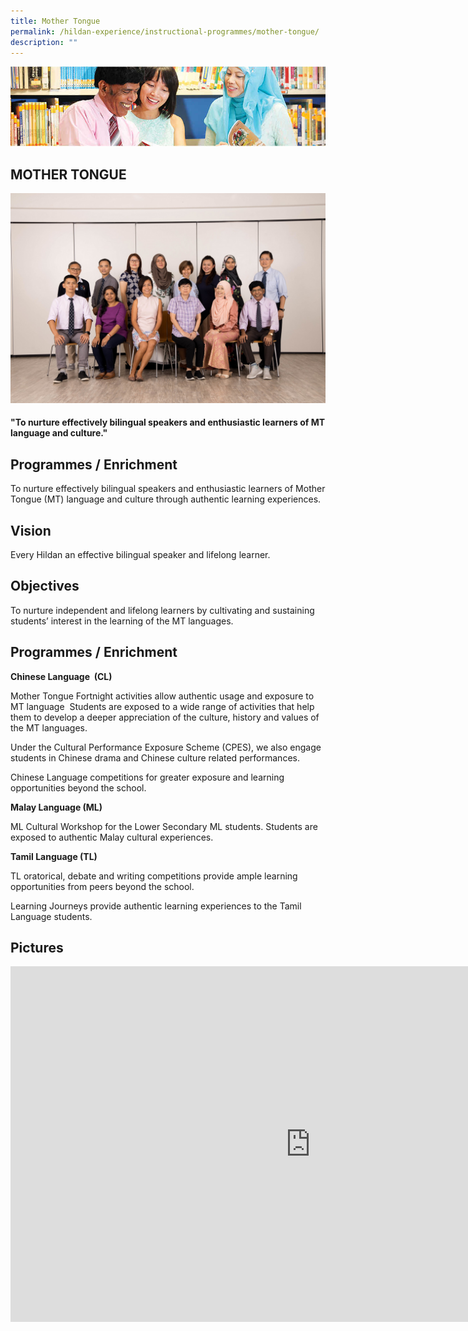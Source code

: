 ```yaml
---
title: Mother Tongue
permalink: /hildan-experience/instructional-programmes/mother-tongue/
description: ""
---
```

![](/images/Instructional%20Programmes/Mother%20Tongue%20Banner.jpg)


MOTHER TONGUE
-------------

![](/images/Instructional%20Programmes/Mother%20Tongue.jpg)


#### "To nurture effectively bilingual speakers and enthusiastic learners of MT language and culture."



Programmes / Enrichment&nbsp;
------------------------

To nurture effectively bilingual speakers and enthusiastic learners of Mother Tongue (MT) language and culture through authentic learning experiences.

Vision
------

Every Hildan an effective bilingual speaker and lifelong learner.  
  

Objectives
----------

To nurture independent and lifelong learners by cultivating and sustaining students’ interest in the learning of the MT languages.  
  

Programmes / Enrichment&nbsp;
------------------------

**Chinese Language&nbsp; (CL)**

  

Mother Tongue Fortnight activities allow authentic usage and exposure to MT language&nbsp; Students are exposed to a wide range of activities that help them to develop a deeper appreciation of the culture, history and values of the MT languages.

  

Under the Cultural Performance Exposure Scheme (CPES), we also engage students in Chinese drama and Chinese culture related performances.

  

Chinese Language competitions for greater exposure and learning opportunities beyond the school.

  

**Malay Language (ML)**&nbsp;

ML Cultural Workshop for the Lower Secondary ML students. Students are exposed to authentic Malay cultural experiences.

  

**Tamil Language (TL)**

TL oratorical, debate and writing competitions provide ample learning opportunities from peers beyond the school.

  

Learning Journeys provide authentic learning experiences to the Tamil Language students.


Pictures
--------

<iframe allowfullscreen="true" height="569" width="960" frameborder="0" src="https://docs.google.com/presentation/d/e/2PACX-1vTQc3D9tv1xnmaSPcMFq49sLqRgnDFbawUl_k7PEc5ibC9VfvcNuWD7oY6MKlwebgTiIq1gHFZtP316/embed?start=true&amp;loop=true&amp;delayms=5000"></iframe>